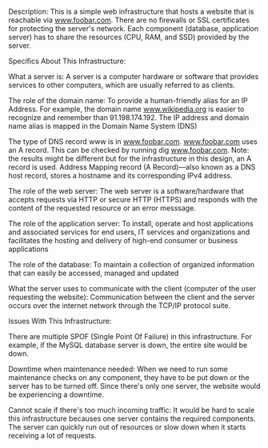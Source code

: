 Description:
This is a simple web infrastructure that hosts a website that is reachable via www.foobar.com. There are no firewalls or SSL certificates for protecting the server's network. Each component (database, application server) has to share the resources (CPU, RAM, and SSD) provided by the server.


Specifics About This Infrastructure:

What a server is:
A server is a computer hardware or software that provides services to other computers, which are usually referred to as clients.

The role of the domain name:
To provide a human-friendly alias for an IP Address. For example, the domain name www.wikipedia.org is easier to recognize and remember than 91.198.174.192. The IP address and domain name alias is mapped in the Domain Name System (DNS)

The type of DNS record www is in www.foobar.com.
www.foobar.com uses an A record. This can be checked by running dig www.foobar.com.
Note: the results might be different but for the infrastructure in this design, an A record is used.
Address Mapping record (A Record)—also known as a DNS host record, stores a hostname and its corresponding IPv4 address.

The role of the web server:
The web server is a software/hardware that accepts requests via HTTP or secure HTTP (HTTPS) and responds with the content of the requested resource or an error messsage.

The role of the application server:
To install, operate and host applications and associated services for end users, IT services and organizations and facilitates the hosting and delivery of high-end consumer or business applications

The role of the database:
To maintain a collection of organized information that can easily be accessed, managed and updated

What the server uses to communicate with the client (computer of the user requesting the website):
Communication between the client and the server occurs over the internet network through the TCP/IP protocol suite.


Issues With This Infrastructure:

There are multiple SPOF (Single Point Of Failure) in this infrastructure.
For example, if the MySQL database server is down, the entire site would be down.

Downtime when maintenance needed:
When we need to run some maintenance checks on any component, they have to be put down or the server has to be turned off. Since there's only one server, the website would be experiencing a downtime.

Cannot scale if there's too much incoming traffic:
It would be hard to scale this infrastructure becauses one server contains the required components. The server can quickly run out of resources or slow down when it starts receiving a lot of requests.
